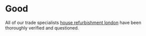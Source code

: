 # Good
All of our trade specialists <a href="https://onegoodhandyman.co.uk/service/refurbishment/">house refurbishment london</a> have been thoroughly verified and questioned. 
